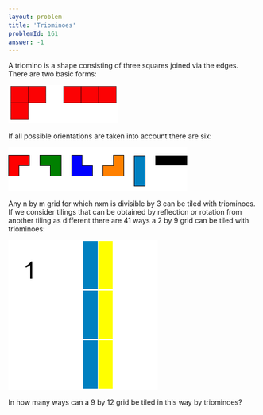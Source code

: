 ```yaml
---
layout: problem
title: 'Triominoes'
problemId: 161
answer: -1
---
```

A triomino is a shape consisting of three squares joined via the edges. There are two basic forms:

![](project/images/p161_trio1.gif)

If all possible orientations are taken into account there are six:

![](project/images/p161_trio3.gif)

Any n by m grid for which nxm is divisible by 3 can be tiled with triominoes.  
 If we consider tilings that can be obtained by reflection or rotation from another tiling as different there are 41 ways a 2 by 9 grid can be tiled with triominoes:

![](project/images/p161_k9.gif)

In how many ways can a 9 by 12 grid be tiled in this way by triominoes?